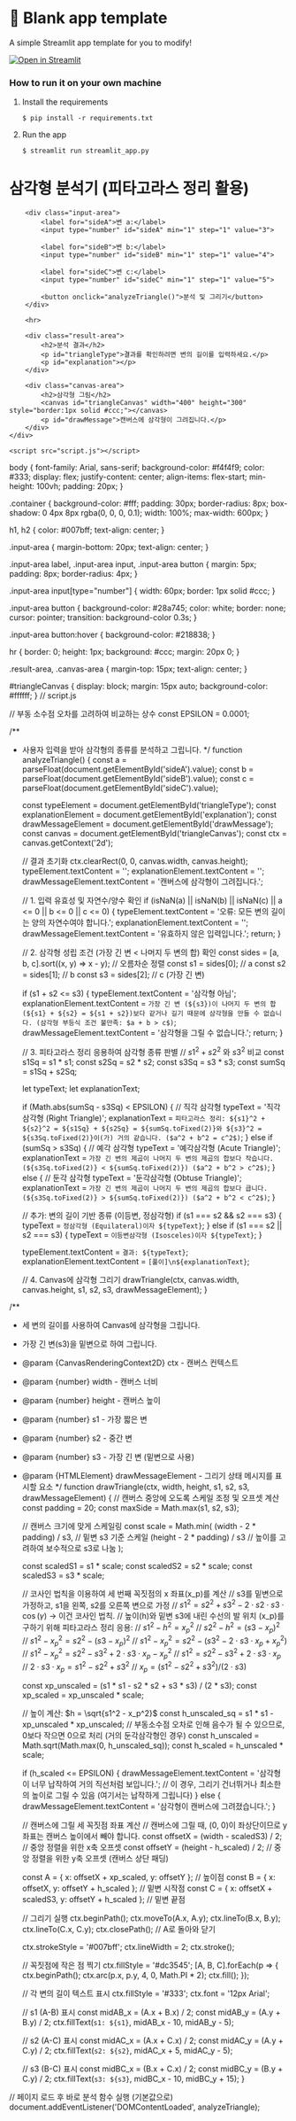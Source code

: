 # 🎈 Blank app template

A simple Streamlit app template for you to modify!

[![Open in Streamlit](https://static.streamlit.io/badges/streamlit_badge_black_white.svg)](https://blank-app-template.streamlit.app/)

### How to run it on your own machine

1. Install the requirements

   ```
   $ pip install -r requirements.txt
   ```

2. Run the app

   ```
   $ streamlit run streamlit_app.py
   ```
<!DOCTYPE html>
<html lang="ko">
<head>
    <meta charset="UTF-8">
    <meta name="viewport" content="width=device-width, initial-scale=1.0">
    <title>삼각형 분석기</title>
    <link rel="stylesheet" href="style.css">
</head>
<body>
    <div class="container">
        <h1>삼각형 분석기 (피타고라스 정리 활용)</h1>
        
        <div class="input-area">
            <label for="sideA">변 a:</label>
            <input type="number" id="sideA" min="1" step="1" value="3">
            
            <label for="sideB">변 b:</label>
            <input type="number" id="sideB" min="1" step="1" value="4">
            
            <label for="sideC">변 c:</label>
            <input type="number" id="sideC" min="1" step="1" value="5">
            
            <button onclick="analyzeTriangle()">분석 및 그리기</button>
        </div>
        
        <hr>

        <div class="result-area">
            <h2>분석 결과</h2>
            <p id="triangleType">결과를 확인하려면 변의 길이를 입력하세요.</p>
            <p id="explanation"></p>
        </div>

        <div class="canvas-area">
            <h2>삼각형 그림</h2>
            <canvas id="triangleCanvas" width="400" height="300" style="border:1px solid #ccc;"></canvas>
            <p id="drawMessage">캔버스에 삼각형이 그려집니다.</p>
        </div>
    </div>

    <script src="script.js"></script>
</body>
</html>
body {
    font-family: Arial, sans-serif;
    background-color: #f4f4f9;
    color: #333;
    display: flex;
    justify-content: center;
    align-items: flex-start;
    min-height: 100vh;
    padding: 20px;
}

.container {
    background-color: #fff;
    padding: 30px;
    border-radius: 8px;
    box-shadow: 0 4px 8px rgba(0, 0, 0, 0.1);
    width: 100%;
    max-width: 600px;
}

h1, h2 {
    color: #007bff;
    text-align: center;
}

.input-area {
    margin-bottom: 20px;
    text-align: center;
}

.input-area label, .input-area input, .input-area button {
    margin: 5px;
    padding: 8px;
    border-radius: 4px;
}

.input-area input[type="number"] {
    width: 60px;
    border: 1px solid #ccc;
}

.input-area button {
    background-color: #28a745;
    color: white;
    border: none;
    cursor: pointer;
    transition: background-color 0.3s;
}

.input-area button:hover {
    background-color: #218838;
}

hr {
    border: 0;
    height: 1px;
    background: #ccc;
    margin: 20px 0;
}

.result-area, .canvas-area {
    margin-top: 15px;
    text-align: center;
}

#triangleCanvas {
    display: block;
    margin: 15px auto;
    background-color: #ffffff;
}
// script.js

// 부동 소수점 오차를 고려하여 비교하는 상수
const EPSILON = 0.0001;

/**
 * 사용자 입력을 받아 삼각형의 종류를 분석하고 그립니다.
 */
function analyzeTriangle() {
    const a = parseFloat(document.getElementById('sideA').value);
    const b = parseFloat(document.getElementById('sideB').value);
    const c = parseFloat(document.getElementById('sideC').value);

    const typeElement = document.getElementById('triangleType');
    const explanationElement = document.getElementById('explanation');
    const drawMessageElement = document.getElementById('drawMessage');
    const canvas = document.getElementById('triangleCanvas');
    const ctx = canvas.getContext('2d');
    
    // 결과 초기화
    ctx.clearRect(0, 0, canvas.width, canvas.height);
    typeElement.textContent = '';
    explanationElement.textContent = '';
    drawMessageElement.textContent = '캔버스에 삼각형이 그려집니다.';

    // 1. 입력 유효성 및 자연수/양수 확인
    if (isNaN(a) || isNaN(b) || isNaN(c) || a <= 0 || b <= 0 || c <= 0) {
        typeElement.textContent = '오류: 모든 변의 길이는 양의 자연수여야 합니다.';
        explanationElement.textContent = '';
        drawMessageElement.textContent = '유효하지 않은 입력입니다.';
        return;
    }

    // 2. 삼각형 성립 조건 (가장 긴 변 < 나머지 두 변의 합) 확인
    const sides = [a, b, c].sort((x, y) => x - y); // 오름차순 정렬
    const s1 = sides[0]; // a
    const s2 = sides[1]; // b
    const s3 = sides[2]; // c (가장 긴 변)

    if (s1 + s2 <= s3) {
        typeElement.textContent = '삼각형 아님';
        explanationElement.textContent = `가장 긴 변 (${s3})이 나머지 두 변의 합 (${s1} + ${s2} = ${s1 + s2})보다 같거나 길기 때문에 삼각형을 만들 수 없습니다. (삼각형 부등식 조건 불만족: $a + b > c$)`;
        drawMessageElement.textContent = '삼각형을 그릴 수 없습니다.';
        return;
    }

    // 3. 피타고라스 정리 응용하여 삼각형 종류 판별
    // $s1^2 + s2^2$ 와 $s3^2$ 비교
    const s1Sq = s1 * s1;
    const s2Sq = s2 * s2;
    const s3Sq = s3 * s3;
    const sumSq = s1Sq + s2Sq;

    let typeText;
    let explanationText;

    if (Math.abs(sumSq - s3Sq) < EPSILON) {
        // 직각 삼각형
        typeText = '직각삼각형 (Right Triangle)';
        explanationText = `피타고라스 정리: ${s1}^2 + ${s2}^2 = ${s1Sq} + ${s2Sq} = ${sumSq.toFixed(2)}와 ${s3}^2 = ${s3Sq.toFixed(2)}이(가) 거의 같습니다. ($a^2 + b^2 = c^2$)`;
    } else if (sumSq > s3Sq) {
        // 예각 삼각형
        typeText = '예각삼각형 (Acute Triangle)';
        explanationText = `가장 긴 변의 제곱이 나머지 두 변의 제곱의 합보다 작습니다. (${s3Sq.toFixed(2)} < ${sumSq.toFixed(2)}) ($a^2 + b^2 > c^2$)`;
    } else {
        // 둔각 삼각형
        typeText = '둔각삼각형 (Obtuse Triangle)';
        explanationText = `가장 긴 변의 제곱이 나머지 두 변의 제곱의 합보다 큽니다. (${s3Sq.toFixed(2)} > ${sumSq.toFixed(2)}) ($a^2 + b^2 < c^2$)`;
    }

    // 추가: 변의 길이 기반 종류 (이등변, 정삼각형)
    if (s1 === s2 && s2 === s3) {
        typeText = `정삼각형 (Equilateral)이자 ${typeText}`;
    } else if (s1 === s2 || s2 === s3) {
        typeText = `이등변삼각형 (Isosceles)이자 ${typeText}`;
    }

    typeElement.textContent = `결과: ${typeText}`;
    explanationElement.textContent = `[풀이]\n${explanationText}`;

    // 4. Canvas에 삼각형 그리기
    drawTriangle(ctx, canvas.width, canvas.height, s1, s2, s3, drawMessageElement);
}

/**
 * 세 변의 길이를 사용하여 Canvas에 삼각형을 그립니다.
 * 가장 긴 변(s3)을 밑변으로 하여 그립니다.
 * @param {CanvasRenderingContext2D} ctx - 캔버스 컨텍스트
 * @param {number} width - 캔버스 너비
 * @param {number} height - 캔버스 높이
 * @param {number} s1 - 가장 짧은 변
 * @param {number} s2 - 중간 변
 * @param {number} s3 - 가장 긴 변 (밑변으로 사용)
 * @param {HTMLElement} drawMessageElement - 그리기 상태 메시지를 표시할 요소
 */
function drawTriangle(ctx, width, height, s1, s2, s3, drawMessageElement) {
    // 캔버스 중앙에 오도록 스케일 조정 및 오프셋 계산
    const padding = 20;
    const maxSide = Math.max(s1, s2, s3);
    
    // 캔버스 크기에 맞게 스케일링
    const scale = Math.min(
        (width - 2 * padding) / s3,  // 밑변 s3 기준 스케일
        (height - 2 * padding) / s3 // 높이를 고려하여 보수적으로 s3로 나눔
    );
    
    const scaledS1 = s1 * scale;
    const scaledS2 = s2 * scale;
    const scaledS3 = s3 * scale;

    // 코사인 법칙을 이용하여 세 번째 꼭짓점의 x 좌표(x_p)를 계산
    // s3를 밑변으로 가정하고, s1을 왼쪽, s2를 오른쪽 변으로 가정
    // $s1^2 = s2^2 + s3^2 - 2 \cdot s2 \cdot s3 \cdot \cos(\gamma)$ -> 이건 코사인 법칙.
    // 높이(h)와 밑변 s3에 내린 수선의 발 위치 (x_p)를 구하기 위해 피타고라스 정리 응용:
    // $s1^2 - h^2 = x_p^2$
    // $s2^2 - h^2 = (s3 - x_p)^2$
    // $s1^2 - x_p^2 = s2^2 - (s3 - x_p)^2$
    // $s1^2 - x_p^2 = s2^2 - (s3^2 - 2 \cdot s3 \cdot x_p + x_p^2)$
    // $s1^2 - x_p^2 = s2^2 - s3^2 + 2 \cdot s3 \cdot x_p - x_p^2$
    // $s1^2 = s2^2 - s3^2 + 2 \cdot s3 \cdot x_p$
    // $2 \cdot s3 \cdot x_p = s1^2 - s2^2 + s3^2$
    // $x_p = (s1^2 - s2^2 + s3^2) / (2 \cdot s3)$

    const xp_unscaled = (s1 * s1 - s2 * s2 + s3 * s3) / (2 * s3);
    const xp_scaled = xp_unscaled * scale;

    // 높이 계산: $h = \sqrt{s1^2 - x_p^2}$
    const h_unscaled_sq = s1 * s1 - xp_unscaled * xp_unscaled;
    // 부동소수점 오차로 인해 음수가 될 수 있으므로, 0보다 작으면 0으로 처리 (거의 둔각삼각형인 경우)
    const h_unscaled = Math.sqrt(Math.max(0, h_unscaled_sq));
    const h_scaled = h_unscaled * scale;

    if (h_scaled <= EPSILON) {
        drawMessageElement.textContent = '삼각형이 너무 납작하여 거의 직선처럼 보입니다.';
        // 이 경우, 그리기 건너뛰거나 최소한의 높이로 그릴 수 있음 (여기서는 납작하게 그립니다)
    } else {
        drawMessageElement.textContent = '삼각형이 캔버스에 그려졌습니다.';
    }

    // 캔버스에 그릴 세 꼭짓점 좌표 계산
    // 캔버스에 그릴 때, (0, 0)이 좌상단이므로 y좌표는 캔버스 높이에서 빼야 합니다.
    const offsetX = (width - scaledS3) / 2; // 중앙 정렬을 위한 x축 오프셋
    const offsetY = (height - h_scaled) / 2; // 중앙 정렬을 위한 y축 오프셋 (캔버스 상단 패딩)

    const A = { x: offsetX + xp_scaled, y: offsetY }; // 높이점
    const B = { x: offsetX, y: offsetY + h_scaled }; // 밑변 시작점
    const C = { x: offsetX + scaledS3, y: offsetY + h_scaled }; // 밑변 끝점

    // 그리기 실행
    ctx.beginPath();
    ctx.moveTo(A.x, A.y);
    ctx.lineTo(B.x, B.y);
    ctx.lineTo(C.x, C.y);
    ctx.closePath(); // A로 돌아와 닫기

    ctx.strokeStyle = '#007bff';
    ctx.lineWidth = 2;
    ctx.stroke();

    // 꼭짓점에 작은 점 찍기
    ctx.fillStyle = '#dc3545';
    [A, B, C].forEach(p => {
        ctx.beginPath();
        ctx.arc(p.x, p.y, 4, 0, Math.PI * 2);
        ctx.fill();
    });
    
    // 각 변의 길이 텍스트 표시
    ctx.fillStyle = '#333';
    ctx.font = '12px Arial';
    
    // s1 (A-B) 표시
    const midAB_x = (A.x + B.x) / 2;
    const midAB_y = (A.y + B.y) / 2;
    ctx.fillText(`s1: ${s1}`, midAB_x - 10, midAB_y - 5);

    // s2 (A-C) 표시
    const midAC_x = (A.x + C.x) / 2;
    const midAC_y = (A.y + C.y) / 2;
    ctx.fillText(`s2: ${s2}`, midAC_x + 5, midAC_y - 5);
    
    // s3 (B-C) 표시
    const midBC_x = (B.x + C.x) / 2;
    const midBC_y = (B.y + C.y) / 2;
    ctx.fillText(`s3: ${s3}`, midBC_x - 10, midBC_y + 15);
}

// 페이지 로드 후 바로 분석 함수 실행 (기본값으로)
document.addEventListener('DOMContentLoaded', analyzeTriangle);
